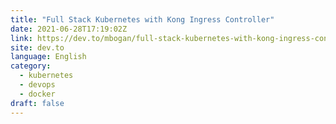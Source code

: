 ```yaml
---
title: "Full Stack Kubernetes with Kong Ingress Controller"
date: 2021-06-28T17:19:02Z
link: https://dev.to/mbogan/full-stack-kubernetes-with-kong-ingress-controller-hm3?utm_medium=RSS&utm_source=news.12bit.vn
site: dev.to
language: English
category:
  - kubernetes
  - devops
  - docker
draft: false
---
```

